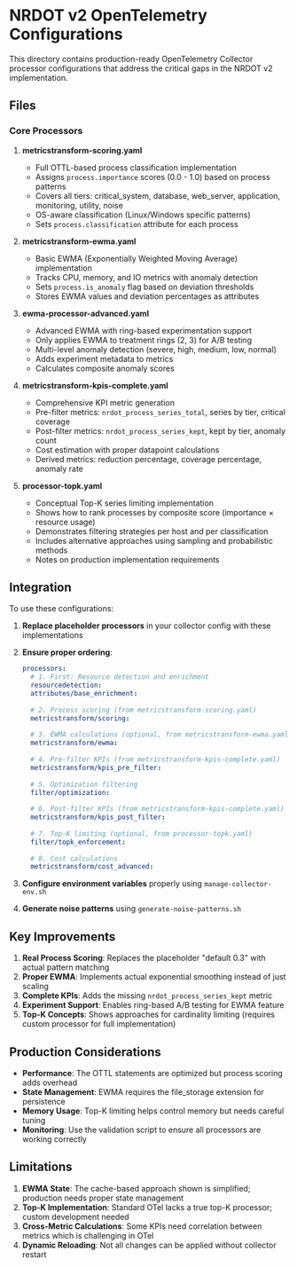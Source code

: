 # NRDOT v2 OpenTelemetry Configurations

This directory contains production-ready OpenTelemetry Collector processor configurations that address the critical gaps in the NRDOT v2 implementation.

## Files

### Core Processors

1. **metricstransform-scoring.yaml**
   - Full OTTL-based process classification implementation
   - Assigns `process.importance` scores (0.0 - 1.0) based on process patterns
   - Covers all tiers: critical_system, database, web_server, application, monitoring, utility, noise
   - OS-aware classification (Linux/Windows specific patterns)
   - Sets `process.classification` attribute for each process

2. **metricstransform-ewma.yaml**
   - Basic EWMA (Exponentially Weighted Moving Average) implementation
   - Tracks CPU, memory, and IO metrics with anomaly detection
   - Sets `process.is_anomaly` flag based on deviation thresholds
   - Stores EWMA values and deviation percentages as attributes

3. **ewma-processor-advanced.yaml**
   - Advanced EWMA with ring-based experimentation support
   - Only applies EWMA to treatment rings (2, 3) for A/B testing
   - Multi-level anomaly detection (severe, high, medium, low, normal)
   - Adds experiment metadata to metrics
   - Calculates composite anomaly scores

4. **metricstransform-kpis-complete.yaml**
   - Comprehensive KPI metric generation
   - Pre-filter metrics: `nrdot_process_series_total`, series by tier, critical coverage
   - Post-filter metrics: `nrdot_process_series_kept`, kept by tier, anomaly count
   - Cost estimation with proper datapoint calculations
   - Derived metrics: reduction percentage, coverage percentage, anomaly rate

5. **processor-topk.yaml**
   - Conceptual Top-K series limiting implementation
   - Shows how to rank processes by composite score (importance × resource usage)
   - Demonstrates filtering strategies per host and per classification
   - Includes alternative approaches using sampling and probabilistic methods
   - Notes on production implementation requirements

## Integration

To use these configurations:

1. **Replace placeholder processors** in your collector config with these implementations
2. **Ensure proper ordering**:
   ```yaml
   processors:
     # 1. First: Resource detection and enrichment
     resourcedetection:
     attributes/base_enrichment:
     
     # 2. Process scoring (from metricstransform-scoring.yaml)
     metricstransform/scoring:
     
     # 3. EWMA calculations (optional, from metricstransform-ewma.yaml)
     metricstransform/ewma:
     
     # 4. Pre-filter KPIs (from metricstransform-kpis-complete.yaml)
     metricstransform/kpis_pre_filter:
     
     # 5. Optimization filtering
     filter/optimization:
     
     # 6. Post-filter KPIs (from metricstransform-kpis-complete.yaml)
     metricstransform/kpis_post_filter:
     
     # 7. Top-K limiting (optional, from processor-topk.yaml)
     filter/topk_enforcement:
     
     # 8. Cost calculations
     metricstransform/cost_advanced:
   ```

3. **Configure environment variables** properly using `manage-collector-env.sh`

4. **Generate noise patterns** using `generate-noise-patterns.sh`

## Key Improvements

1. **Real Process Scoring**: Replaces the placeholder "default 0.3" with actual pattern matching
2. **Proper EWMA**: Implements actual exponential smoothing instead of just scaling
3. **Complete KPIs**: Adds the missing `nrdot_process_series_kept` metric
4. **Experiment Support**: Enables ring-based A/B testing for EWMA feature
5. **Top-K Concepts**: Shows approaches for cardinality limiting (requires custom processor for full implementation)

## Production Considerations

- **Performance**: The OTTL statements are optimized but process scoring adds overhead
- **State Management**: EWMA requires the file_storage extension for persistence
- **Memory Usage**: Top-K limiting helps control memory but needs careful tuning
- **Monitoring**: Use the validation script to ensure all processors are working correctly

## Limitations

1. **EWMA State**: The cache-based approach shown is simplified; production needs proper state management
2. **Top-K Implementation**: Standard OTel lacks a true top-K processor; custom development needed
3. **Cross-Metric Calculations**: Some KPIs need correlation between metrics which is challenging in OTel
4. **Dynamic Reloading**: Not all changes can be applied without collector restart